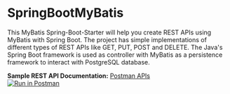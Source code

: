 # SpringBootMyBatis

This MyBatis Spring-Boot-Starter will help you create REST APIs using MyBatis with Spring Boot.
The project has simple implementations of different types of REST APIs like GET, PUT, POST and DELETE. The Java's Spring Boot framework is used as controller with MyBatis as a persistence framework to interact with PostgreSQL database. 

**Sample REST API Documentation:** [Postman APIs](https://documenter.getpostman.com/view/3566993/RW87qpcp)    
[![Run in Postman](https://run.pstmn.io/button.svg)](https://app.getpostman.com/run-collection/de335cfa6f58e6d25aa6)

